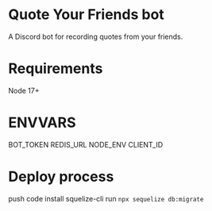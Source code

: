 # Quote Your Friends bot

A Discord bot for recording quotes from your friends.

# Requirements

Node 17+

# ENVVARS

BOT_TOKEN
REDIS_URL
NODE_ENV
CLIENT_ID

# Deploy process

push code
install squelize-cli
run `npx sequelize db:migrate`
